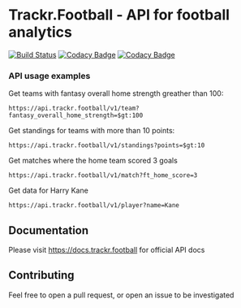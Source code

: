 # Trackr.Football - API for football analytics

[![Build Status](https://travis-ci.com/diogofernandesc/trackr-football.svg?token=x7VLopamuyuGkPY4StCA&branch=master)](https://travis-ci.com/diogofernandesc/trackr-football) [![Codacy Badge](https://api.codacy.com/project/badge/Grade/3ecfcb2b0f1040b48fa69a13f81a34f3)](https://www.codacy.com?utm_source=github.com&amp;utm_medium=referral&amp;utm_content=diogofernandesc/trackr-football&amp;utm_campaign=Badge_Grade) [![Codacy Badge](https://api.codacy.com/project/badge/Coverage/3ecfcb2b0f1040b48fa69a13f81a34f3)](https://www.codacy.com?utm_source=github.com&amp;utm_medium=referral&amp;utm_content=diogofernandesc/trackr-football&amp;utm_campaign=Badge_Coverage)

### API usage examples
Get teams with fantasy overall home strength greather than 100:
```
https://api.trackr.football/v1/team?fantasy_overall_home_strength=$gt:100
```

Get standings for teams with more than 10 points:
```
https://api.trackr.football/v1/standings?points=$gt:10
```

Get matches where the home team scored 3 goals
```
https://api.trackr.football/v1/match?ft_home_score=3
```

Get data for Harry Kane
```
https://api.trackr.football/v1/player?name=Kane
```

## Documentation
Please visit https://docs.trackr.football for official API docs
## Contributing
Feel free to open a pull request, or open an issue to be investigated

